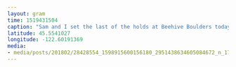 ```yaml
---
layout: gram
time: 1519431504
caption: "Sam and I set the last of the holds at Beehive Boulders today! Grand Opening coming soon. 💪🏼 #beehiveboulders #pdxbeehive"
latitude: 45.5541027
longitude: -122.60191369
media:
- media/posts/201802/28428554_1598915600156180_2951438634605084672_n_17908652530091151.jpg
---
```

